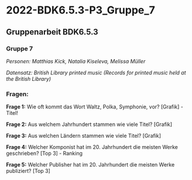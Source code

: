 # 2022-BDK6.5.3-P3_Gruppe_7
## Gruppenarbeit BDK6.5.3
### Gruppe 7

*Personen: Matthias Kick, Natalia Kiseleva, Melissa Müller*

*Datensatz: British Library printed music (Records for printed music held at the British Library)*

### Fragen:

**Frage 1:** Wie oft kommt das Wort Waltz, Polka, Symphonie, vor? [Grafik] - Titel!

**Frage 2:** Aus welchem Jahrhundert stammen wie viele Titel? [Grafik]

**Frage 3:** Aus welchen Ländern stammen wie viele Titel? [Grafik]

**Frage 4:** Welcher Komponist hat im 20. Jahrhundert die meisten Werke geschrieben? [Top 3] - Ranking

**Frage 5:** Welcher Publisher hat im 20. Jahrhundert die meisten Werke publiziert? [Top 3]

